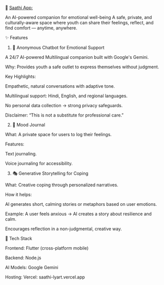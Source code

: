 🌸  [Saathi App:](saathi-lyart.vercel.app)

An AI-powered companion for emotional well-being
A safe, private, and culturally-aware space where youth can share their feelings, reflect, and find comfort — anytime, anywhere.

✨ Features
1. 🤖 Anonymous Chatbot for Emotional Support

A 24/7 AI-powered Multilingual companion built with Google's Gemini.

Why: Provides youth a safe outlet to express themselves without judgment.

Key Highlights:

Empathetic, natural conversations with adaptive tone.

Multilingual support: Hindi, English, and regional languages.

No personal data collection → strong privacy safeguards.

Disclaimer: “This is not a substitute for professional care.”

2. 📓 Mood Journal

What: A private space for users to log their feelings.

Features:

Text journaling.

Voice journaling for accessibility.

3. 🎭 Generative Storytelling for Coping

What: Creative coping through personalized narratives.

How it helps:

AI generates short, calming stories or metaphors based on user emotions.

Example: A user feels anxious → AI creates a story about resilience and calm.

Encourages reflection in a non-judgmental, creative way.

🚀 Tech Stack

Frontend: Flutter (cross-platform mobile)

Backend: Node.js

AI Models: Google Gemini

Hosting: Vercel: saathi-lyart.vercel.app




